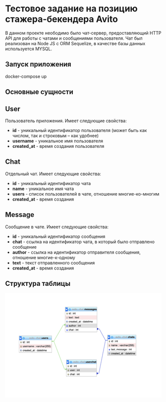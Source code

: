# Тестовое задание на позицию стажера-бекендера Avito

В данном проекте неободимо было чат-сервер, предоставляющий HTTP API для работы с чатами и сообщениями пользователя.
Чат был реализован на Node JS с ORM Sequelize, в качестве базы данных используется MYSQL.

## Запуск приложения
docker-compose up

## Основные сущности

## User
Пользователь приложения. Имеет следующие свойства:

* **id** - уникальный идентификатор пользователя (может быть как числом, так и строковым – как удобнее)
* **username** - уникальное имя пользователя
* **created_at** - время создания пользователя

## Chat
Отдельный чат. Имеет следующие свойства:

* **id** - уникальный идентификатор чата
* **name** - уникальное имя чата
* **users** - список пользователей в чате, отношение многие-ко-многим
* **created_at** - время создания

## Message
Сообщение в чате. Имеет следующие свойства:

* **id** - уникальный идентификатор сообщения
* **chat** - ссылка на идентификатор чата, в который было отправлено сообщение
* **author** - ссылка на идентификатор отправителя сообщения, отношение многие-к-одному
* **text** - текст отправленного сообщения
* **created_at** - время создания

## Структура таблицы
![Структура таблицы](README/1.png)

